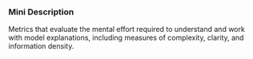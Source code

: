### Mini Description

Metrics that evaluate the mental effort required to understand and work with model explanations, including measures of complexity, clarity, and information density.
